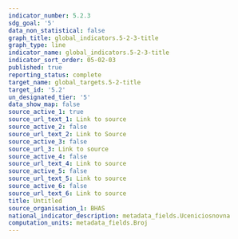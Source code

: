 ```yaml
---
indicator_number: 5.2.3
sdg_goal: '5'
data_non_statistical: false
graph_title: global_indicators.5-2-3-title
graph_type: line
indicator_name: global_indicators.5-2-3-title
indicator_sort_order: 05-02-03
published: true
reporting_status: complete
target_name: global_targets.5-2-title
target_id: '5.2'
un_designated_tier: '5'
data_show_map: false
source_active_1: true
source_url_text_1: Link to source
source_active_2: false
source_url_text_2: Link to Source
source_active_3: false
source_url_3: Link to source
source_active_4: false
source_url_text_4: Link to source
source_active_5: false
source_url_text_5: Link to source
source_active_6: false
source_url_text_6: Link to source
title: Untitled
source_organisation_1: BHAS
national_indicator_description: metadata_fields.Uceniciosnovna
computation_units: metadata_fields.Broj
---
```

